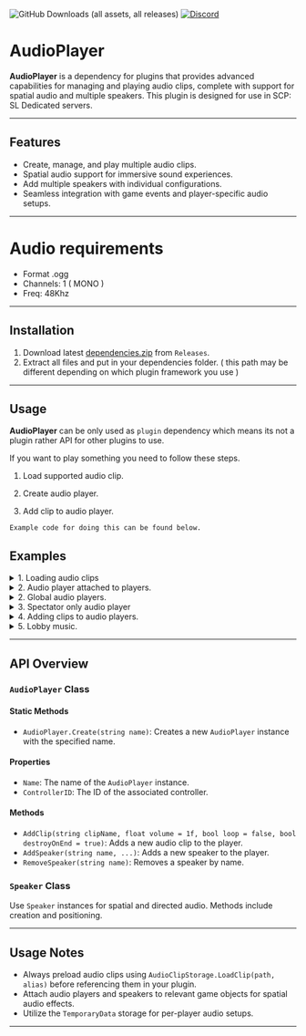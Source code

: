 ![GitHub Downloads (all assets, all releases)](https://img.shields.io/github/downloads/Killers0992/AudioPlayer/total?label=Downloads&labelColor=2e343e&color=00FFFF&style=for-the-badge)
[![Discord](https://img.shields.io/discord/1216429195232673964?label=Discord&labelColor=2e343e&color=00FFFF&style=for-the-badge)](https://discord.gg/czQCAsDMHa)
# AudioPlayer

**AudioPlayer** is a dependency for plugins that provides advanced capabilities for managing and playing audio clips, complete with support for spatial audio and multiple speakers. This plugin is designed for use in SCP: SL Dedicated servers.

---

## Features

- Create, manage, and play multiple audio clips.
- Spatial audio support for immersive sound experiences.
- Add multiple speakers with individual configurations.
- Seamless integration with game events and player-specific audio setups.

---

# Audio requirements

- Format .ogg
- Channels: 1 ( MONO )
- Freq: 48Khz

---

## Installation

1. Download latest [dependencies.zip](https://github.com/Killers0992/AudioPlayer/releases/latest/download/dependencies.zip) from ``Releases``.
2. Extract all files and put in your dependencies folder. ( this path may be different depending on which plugin framework you use )

---

## Usage

**AudioPlayer** can be only used as ``plugin`` dependency which means its not a plugin rather API for other plugins to use.

If you want to play something you need to follow these steps.

1. Load supported audio clip.

2. Create audio player.

3. Add clip to audio player.

``Example code for doing this can be found below.``

## Examples

<details>
<summary>
1. Loading audio clips
</summary>

```C#
// This method should be called when plugin loads.
public void OnPluginLoad()
{
    // Specify path for your ogg file and name it, this name will be used later for adding clips to audio players.
    //
    //  Make sure that ogg file is MONO and frequency is 48Khz 
    //
    AudioClipStorage.LoadClip("C:\\Users\\Kille\\Documents\\Serwer\\com.ogg", "shot");
}
```
</details>

<details>
<summary>2. Audio player attached to players.</summary>

```C#
// Creating audio player which is attached to player which means any added clip to this audio player will be directly at player position.
public void CreateForPlayer(Player player)
{
    AudioPlayer audioPlayer = AudioPlayer.CreateOrGet($"Player {player.Nickname}", onIntialCreation: (p) =>
    {        
        // Attach created audio player to player.
        p.transform.parent = player.GameObject.transform;

        // This created speaker will be in 3D space.
        Speaker speaker = p.AddSpeaker("Main", isSpatial: true, minDistance: 5f, maxDistance: 15f);

        // Attach created speaker to player.
        speaker.transform.parent = player.GameObject.transform;

        // Set local positino to zero to make sure that speaker is in player.
        speaker.transform.localPosition = Vector3.zero;
    });

    // As example we will add clip
    audioPlayer.AddClip("shot");
}

// Creates global audio player which everyone can hear from any location.
public void CreateGlobal()
{
    AudioPlayer audioPlayer = AudioPlayer.CreateOrGet($"Global AudioPlayer", onIntialCreation: (p) =>
    {
        // This created speaker will be in 2D space ( audio will be always playing directly on you not from specific location ) but make sure that max distance is set to some higher value.
        Speaker speaker = p.AddSpeaker("Main", isSpatial: false, maxDistance: 5000f);
    });

    audioPlayer.AddClip("shot");
}
```
</details>

<details>
<summary>2. Global audio players.</summary>

```C#
// Creates global audio player which everyone can hear from any location.
public void CreateGlobal()
{
    AudioPlayer audioPlayer = AudioPlayer.CreateOrGet($"Global AudioPlayer", onIntialCreation: (p) =>
    {
        // This created speaker will be in 2D space ( audio will be always playing directly on you not from specific location ) but make sure that max distance is set to some higher value.
        Speaker speaker = p.AddSpeaker("Main", isSpatial: false, maxDistance: 5000f);
    });

    audioPlayer.AddClip("shot");
}
```
</details>

<details>
<summary>3. Spectator only audio player</summary>

```C#
// Creates audio player which only spectators can hear.
public void CreateSpectatorOnly()
{
    AudioPlayer audioPlayer = AudioPlayer.CreateOrGet($"Spectator AudioPlayer", condition: (hub) =>
    {
        // Only players which have spectator role will hear this sound.
        return hub.roleManager.CurrentRole.RoleTypeId == PlayerRoles.RoleTypeId.Spectator;
    }
    , onIntialCreation: (p) =>
    {
        // This created speaker will be in 2D space ( audio will be always playing directly on you not from specific location ) but make sure that max distance is set to some higher value.
        Speaker speaker = p.AddSpeaker("Main", isSpatial: false, maxDistance: 5000f);
    });

    audioPlayer.AddClip("shot");
}
```
</details>

<details>
<summary>4. Adding clips to audio players.</summary>

```C#
// Adding clips to audio players by using their name.
public void AddClipOnAudioPlayer()
{
    // Tries to get audio player with name "Spectator AudioPlayer", you need to make sure that audio player is already created.
    if (!AudioPlayer.TryGet("Spectator AudioPlayer", out AudioPlayer audioPlayer))
        return;

    // Add shot clip and plays.
    audioPlayer.AddClip("shot");
}
```
</details>

<details>
<summary>5. Lobby music.</summary>

```C#
// Execute this method when plugin loads.
public void OnPluginLoad()
{
    AudioClipStorage.LoadClip("C:\\Users\\Kille\\Documents\\Serwer\\lobby_music.ogg", "lobby_music");
}

// Execute this method via events when server is waiting for players.
public void OnWaitingForPlayers()
{
    AudioPlayer lobbyPlayer = AudioPlayer.CreateOrGet("Lobby", onIntialCreation: (p) =>
    {
        p.AddSpeaker("Main", isSpatial: false, maxDistance: 5000f);
    });

    lobbyPlayer.AddClip("lobby_music", loop: true);
}

// Execute this method via events when server started round.
public void OnRoundStart()
{
    if (!AudioPlayer.TryGet("Lobby", out AudioPlayer lobbyPlayer))
        return;

    // Removes all playing clips.
    lobbyPlayer.RemoveAllClips();
}
```
</details>

---

## API Overview

### `AudioPlayer` Class

#### Static Methods

- `AudioPlayer.Create(string name)`: Creates a new `AudioPlayer` instance with the specified name.

#### Properties

- `Name`: The name of the `AudioPlayer` instance.
- `ControllerID`: The ID of the associated controller.

#### Methods

- `AddClip(string clipName, float volume = 1f, bool loop = false, bool destroyOnEnd = true)`: Adds a new audio clip to the player.
- `AddSpeaker(string name, ...)`: Adds a new speaker to the player.
- `RemoveSpeaker(string name)`: Removes a speaker by name.

### `Speaker` Class

Use `Speaker` instances for spatial and directed audio. Methods include creation and positioning.

---

## Usage Notes

- Always preload audio clips using `AudioClipStorage.LoadClip(path, alias)` before referencing them in your plugin.
- Attach audio players and speakers to relevant game objects for spatial audio effects.
- Utilize the `TemporaryData` storage for per-player audio setups.

---

